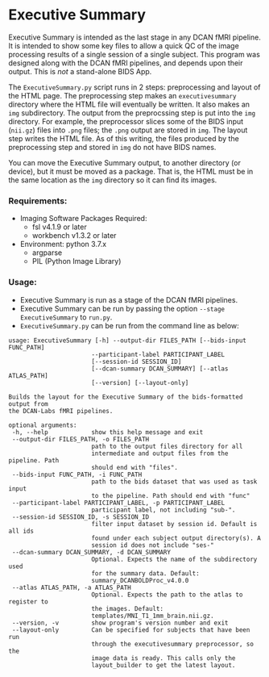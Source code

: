 # Executive Summary

Executive Summary is intended as the last stage in any DCAN fMRI pipeline. It
is intended to show some key files to allow a quick QC of the image processing
results of a single session of a single subject. This program was designed along
with the DCAN fMRI pipelines, and depends upon their output. This is *not* a
stand-alone BIDS App.

The ```ExecutiveSummary.py``` script runs in 2 steps: preprocessing and layout
of the HTML page. The preprocessing step makes an ```executivesummary```
directory where the HTML file will eventually be written. It also makes an
```img``` subdirectory. The output from the preprocssing step is put into the
```img``` directory. For example, the preprocessor slices some of the BIDS input
(```nii.gz```) files into ```.png``` files; the ```.png``` output are stored in
```img```. The layout step writes the HTML file.
As of this writing, the files produced by the preprocessing step and stored in
```img``` do not have BIDS names.

You can move the Executive Summary output, to another directory (or device), but
it must be moved as a package. That is, the HTML must be in the same location as
the ```img``` directory so it can find its images.

### Requirements:
- Imaging Software Packages Required:
  - fsl v4.1.9 or later
  - workbench v1.3.2 or later
- Environment: python 3.7.x
  - argparse
  - PIL (Python Image Library)



### Usage:
* Executive Summary is run as a stage of the DCAN fMRI pipelines.
* Executive Summary can be run by passing the option ```--stage
 ExecutiveSummary``` to ```run.py```.
* ```ExecutiveSummary.py``` can be run from the command line as below:

 ```
usage: ExecutiveSummary [-h] --output-dir FILES_PATH [--bids-input FUNC_PATH]
                        --participant-label PARTICIPANT_LABEL
                        [--session-id SESSION_ID]
                        [--dcan-summary DCAN_SUMMARY] [--atlas ATLAS_PATH]
                        [--version] [--layout-only]

Builds the layout for the Executive Summary of the bids-formatted output from
the DCAN-Labs fMRI pipelines.

optional arguments:
  -h, --help            show this help message and exit
  --output-dir FILES_PATH, -o FILES_PATH
                        path to the output files directory for all
                        intermediate and output files from the pipeline. Path
                        should end with "files".
  --bids-input FUNC_PATH, -i FUNC_PATH
                        path to the bids dataset that was used as task input
                        to the pipeline. Path should end with "func"
  --participant-label PARTICIPANT_LABEL, -p PARTICIPANT_LABEL
                        participant label, not including "sub-".
  --session-id SESSION_ID, -s SESSION_ID
                        filter input dataset by session id. Default is all ids
                        found under each subject output directory(s). A
                        session id does not include "ses-"
  --dcan-summary DCAN_SUMMARY, -d DCAN_SUMMARY
                        Optional. Expects the name of the subdirectory used
                        for the summary data. Default:
                        summary_DCANBOLDProc_v4.0.0
  --atlas ATLAS_PATH, -a ATLAS_PATH
                        Optional. Expects the path to the atlas to register to
                        the images. Default:
                        templates/MNI_T1_1mm_brain.nii.gz.
  --version, -v         show program's version number and exit
  --layout-only         Can be specified for subjects that have been run
                        through the executivesummary preprocessor, so the
                        image data is ready. This calls only the
                        layout_builder to get the latest layout.
```
